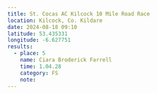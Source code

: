 ```yaml
---
title: St. Cocas AC Kilcock 10 Mile Road Race
location: Kilcock, Co. Kildare
date: 2024-08-18 09:10
latitude: 53.435331
longitude: -6.627751
results:
  - place: 5
    name: Ciara Broderick Farrell
    time: 1.04.28
    category: FS
    note: 
---
```

